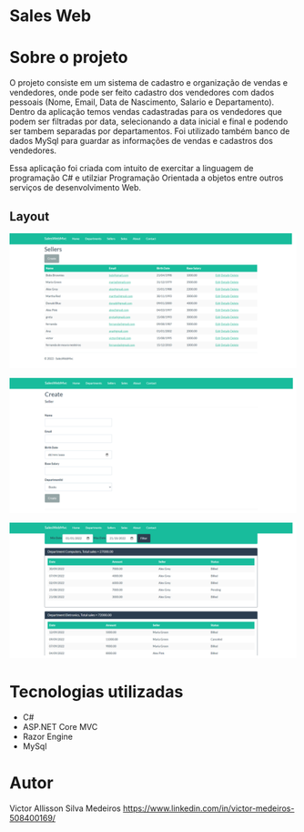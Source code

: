 # Sales Web 

# Sobre o projeto

O projeto consiste em um sistema de cadastro e organização de vendas e vendedores, onde pode ser feito cadastro dos vendedores com dados pessoais (Nome, Email, Data de Nascimento, Salario e Departamento).
Dentro da aplicação temos vendas cadastradas para os vendedores que podem ser filtradas por data, selecionando a data inicial e final e podendo ser tambem separadas por departamentos.
Foi utilizado também banco de dados MySql para guardar as informações de vendas e cadastros dos vendedores.

Essa aplicação foi criada com intuito de exercitar a linguagem de programação C# e utilziar Programação Orientada a objetos entre outros serviços de desenvolvimento Web.

## Layout
![Web 1](https://github.com/medeiros95/SalesWeb/blob/main/assets/vendedores.png)

![Web 2](https://github.com/medeiros95/SalesWeb/blob/main/assets/cadastro.png)

![Web 3](https://github.com/medeiros95/SalesWeb/blob/main/assets/vendas.png)



# Tecnologias utilizadas

- C# 
- ASP.NET Core MVC
- Razor Engine
- MySql

# Autor

Victor Allisson Silva Medeiros
https://www.linkedin.com/in/victor-medeiros-508400169/
